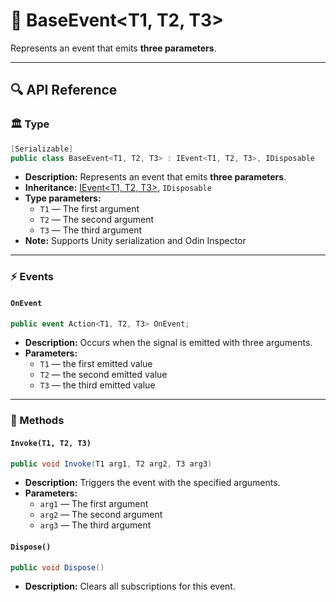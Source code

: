 # 🧩 BaseEvent&lt;T1, T2, T3&gt;

Represents an event that emits <b>three parameters</b>.

---

## 🔍 API Reference

### 🏛️ Type <div id="-type"></div>

```csharp
[Serializable]
public class BaseEvent<T1, T2, T3> : IEvent<T1, T2, T3>, IDisposable
```

- **Description:**  Represents an event that emits <b>three parameters</b>.
- **Inheritance:** [IEvent&lt;T1, T2, T3&gt;](IEvent%603.md), `IDisposable`
- **Type parameters:**
    - `T1` — The first argument
    - `T2` — The second argument
    - `T3` — The third argument
- **Note:** Supports Unity serialization and Odin Inspector

---

### ⚡ Events

#### `OnEvent`

```csharp
public event Action<T1, T2, T3> OnEvent;
```

- **Description:** Occurs when the signal is emitted with three arguments.
- **Parameters:**
    - `T1` — the first emitted value
    - `T2` — the second emitted value
    - `T3` — the third emitted value

---

### 🏹 Methods

#### `Invoke(T1, T2, T3)`

```csharp
public void Invoke(T1 arg1, T2 arg2, T3 arg3)
```

- **Description:** Triggers the event with the specified arguments.
- **Parameters:**
    - `arg1` — The first argument
    - `arg2` — The second argument
    - `arg3` — The third argument

#### `Dispose()`

```csharp
public void Dispose()
```

- **Description:** Clears all subscriptions for this event.